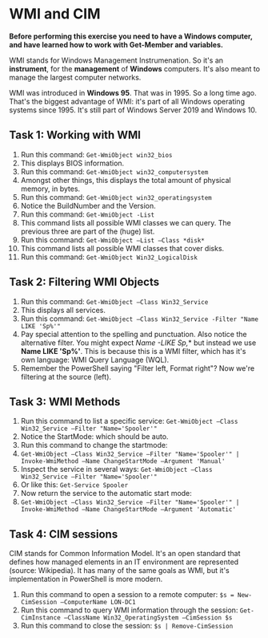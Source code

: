 # WMI and CIM

**Before performing this exercise you need to have a Windows computer, and have learned how to work with Get-Member and variables.**

WMI stands for Windows Management Instrumenation. So it's an **instrument**, for the **management** of **Windows** computers. It's also meant to manage the largest computer networks.

WMI was introduced in **Windows 95**. That was in 1995. So a long time ago. That's the biggest advantage of WMI: it's part of all Windows operating systems since 1995. It's still part of Windows Server 2019 and Windows 10.


## Task 1: Working with WMI
1. Run this command: ```Get-WmiObject win32_bios```
1. This displays BIOS information.
1. Run this command: ```Get-WmiObject win32_computersystem```
1. Amongst other things, this displays the total amount of physical memory, in bytes.
1. Run this command: ```Get-WmiObject win32_operatingsystem```
1. Notice the BuildNumber and the Version.
1. Run this command: ```Get-WmiObject -List```
1. This command lists all possible WMI classes we can query. The previous three are part of the (huge) list.
1. Run this command: ```Get-WmiObject –List –Class *disk*```
1. This command lists all possible WMI classes that cover disks.
1. Run this command: ```Get-WmiObject Win32_LogicalDisk```


## Task 2: Filtering WMI Objects
1. Run this command: ```Get-WmiObject –Class Win32_Service```
1. This displays all services.
1. Run this command: ```Get-WmiObject –Class Win32_Service -Filter "Name LIKE 'Sp%'"```
1. Pay special attention to the spelling and punctuation. Also notice the alternative filter. You might expect **Name -LIKE Sp*,** but instead we use **Name LIKE 'Sp%'**. This is because this is a WMI filter, which has it's own language: WMI Query Language (WQL).
1. Remember the PowerShell saying "Filter left, Format right"? Now we're filtering at the source (left).


## Task 3: WMI Methods
1. Run this command to list a specific service: ```Get-WmiObject –Class Win32_Service –Filter "Name='Spooler'"```
1. Notice the StartMode: which should be auto.
1. Run this command to change the startmode:
1. ```Get-WmiObject –Class Win32_Service –Filter "Name='Spooler'" | Invoke-WmiMethod –Name ChangeStartMode –Argument 'Manual'```
1. Inspect the service in several ways: ```Get-WmiObject –Class Win32_Service –Filter "Name='Spooler'"```
1. Or like this: ```Get-Service Spooler```
1. Now return the service to the automatic start mode:
1. ```Get-WmiObject –Class Win32_Service –Filter "Name='Spooler'" | Invoke-WmiMethod –Name ChangeStartMode –Argument 'Automatic'```


## Task 4: CIM sessions
CIM stands for Common Information Model. It's an open standard that defines how managed elements in an IT environment are represented (source: Wikipedia). It has many of the same goals as WMI, but it's implementation in PowerShell is more modern.

1. Run this command to open a session to a remote computer: ```$s = New-CimSession –ComputerName LON-DC1```
1. Run this command to query WMI information through the session: ```Get-CimInstance –ClassName Win32_OperatingSystem –CimSession $s```
1. Run this command to close the session: ```$s | Remove-CimSession```
